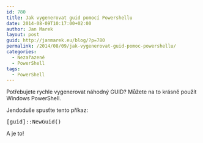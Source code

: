 ```yaml
---
id: 780
title: Jak vygenerovat guid pomocí Powershellu
date: 2014-08-09T10:17:00+02:00
author: Jan Marek
layout: post
guid: http://janmarek.eu/blog/?p=780
permalink: /2014/08/09/jak-vygenerovat-guid-pomoc-powershellu/
categories:
  - Nezařazené
  - PowerShell
tags:
  - PowerShell
---
```

Potřebujete rychle vygenerovat náhodný GUID? Můžete na to krásně použít Windows PowerShell.

Jendoduše spusťte tento příkaz:

<pre class="lang:default decode:true ">[guid]::NewGuid()</pre>

A je to!

&nbsp;
